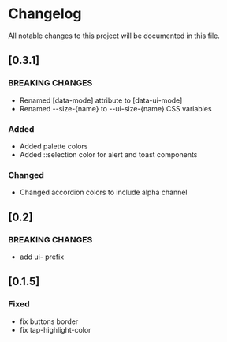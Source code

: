 # Changelog
All notable changes to this project will be documented in this file.

## [0.3.1]
### BREAKING CHANGES
- Renamed [data-mode] attribute to [data-ui-mode]
- Renamed --size-{name} to --ui-size-{name} CSS variables
### Added
- Added palette colors
- Added ::selection color for alert and toast components
### Changed
- Changed accordion colors to include alpha channel
## [0.2]
### BREAKING CHANGES
- add ui- prefix
## [0.1.5]
### Fixed
- fix buttons border
- fix tap-highlight-color
